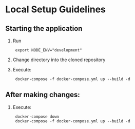 # Local Setup Guidelines

## Starting the application

1) Run

        export NODE_ENV="development"

2) Change directory into the cloned repository
3) Execute:

        docker-compose -f docker-compose.yml up --build -d


## After making changes:

1) Execute:

        docker-compose down
        docker-compose -f docker-compose.yml up --build -d